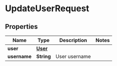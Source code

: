# UpdateUserRequest

## Properties
Name | Type | Description | Notes
------------ | ------------- | ------------- | -------------
**user** | [**User**](User.md) |  | 
**username** | **String** | User username | 
